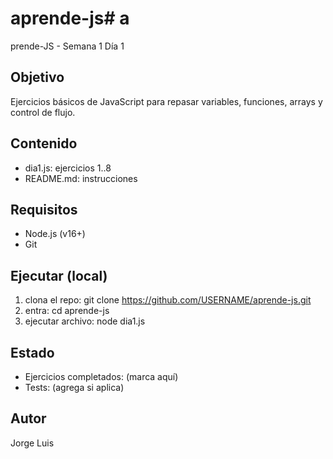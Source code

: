 # aprende-js# a

prende-JS - Semana 1 Día 1

## Objetivo

Ejercicios básicos de JavaScript para repasar variables, funciones, arrays y control de flujo.

## Contenido

- dia1.js: ejercicios 1..8
- README.md: instrucciones

## Requisitos

- Node.js (v16+)
- Git

## Ejecutar (local)

1. clona el repo:
   git clone https://github.com/USERNAME/aprende-js.git
2. entra:
   cd aprende-js
3. ejecutar archivo:
   node dia1.js

## Estado

- Ejercicios completados: (marca aquí)
- Tests: (agrega si aplica)

## Autor

Jorge Luis
